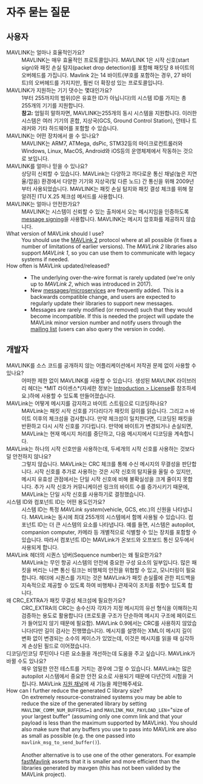 # 자주 묻는 질문

## 사용자

<dl>
  <dt>MAVLINK는 얼마나 효율적인가요?</dt>
  <dd>MAVLINK는 매우 효율적인 프로토콜입니다. MAVLINK 1은 시작 신호(start sign)와 패킷 손실 탐지(packet drop detection)를 포함해 패킷당 8 바이트의 오버헤드를 가집니다. Mavlink 2는 14 바이트(부호를 포함하는 경우, 27 바이트)의 오버헤드를 가지지만, 훨씬 더 확장성 있는 프로토콜입니다.</dd>

  <dt>MAVLINK가 지원하는 기기 댓수는 몇대인가요?</dt>
  <dd>1부터 255까지의 범위(0은 유효한 ID가 아닙니다)의 시스템 ID를 가지는 총 255개의 기기를 지원합니다.
    <br><b>참고:</b> 엄밀히 말하자면, MAVLINK는255개의 동시 시스템을 지원합니다. 이러한 시스템은 여러 기기의 혼합, 지상국(GCS, Ground Control Station), 안테나 트래커와 기타 하드웨어를 포함할 수 있습니다.</dd>

  <dt>MAVLINK는 어떤 장치에서 쓸 수 있나요?</dt>
  <dd>MAVLINK는 ARM7, ATMega, dsPic, STM32등의 마이크로컨트롤러와 Windows, Linux, MacOS, Android와 iOS등의 운영체제에서 작동하는 것으로 보입니다.</dd>

  <dt>MAVLINK를 얼마나 믿을 수 있나요?</dt>
  <dd>상당히 신뢰할 수 있습니다. MAVLink는 다양하고 까다로운 통신 채널(높은 지연율/잡음) 환경에서 다양한 기기와 지상국(및 다른 노드) 간 통신을 위해 2009년부터 사용되었습니다. MAVLINK는 패킷 손실 탐지와 패킷 결성 체크를 위해 잘 알려진 ITU X.25 체크섬 메서드를 사용합니다.</dd>
  
  <dt>MAVLINK는 얼마나 안전한가요?</dt>
  <dd>MAVLINK는 시스템이 신뢰할 수 있는 출처에서 오는 메시지임을 인증하도록 <a href="../guide/message_signing.md">message signing</a>을 사용합니다. MAVLINK는 메시지 암호화를 제공하지 않습니다.  
  </dd>
  
  <dt>What version of MAVLink should I use?</dt>
  <dd>You should use the <a href="../guide/mavlink_2.md">MAVLink 2</a> protocol where at all possible (it fixes a number of limitations of earlier versions). 
  The <em>MAVLink 2</em> libraries also support <em>MAVLink 1</em>, so you can use them to communicate with legacy systems if needed. 
  </dd>
  
 <dt>How often is MAVLink updated/released?</dt>
  <dd>


  <ul>
    <li>The underlying over-the-wire format is rarely updated (we're only up to <em>MAVLink 2</em>, which was introduced in 2017).
    </li>
    <li>New <a href="../messages/common.md">messages</a>/<a href="../services/README.md">microservices</a> are frequently added. This is a backwards compatible change, and users are expected to regularly update their libraries to support new messages.</li>
    <li>Messages are rarely modified (or removed) such that they would become incompatible. If this is needed the project will update the MAVLink minor version number and notify users through the <a href="https://groups.google.com/forum/#!forum/mavlink">mailing list</a> (users can also query the version in code).</li>
  </ul>
  </dd>
  
</dl>

## 개발자

<dl>
  <dt>MAVLINK를 소스 코드를 공개하지 않는 어플리케이션에서 저작권 문제 없이 사용할 수 있나요?</dt>
  <dd>어떠한 제한 없이 MAVLINK를 사용할 수 있습니다. 생성된 MAVLINK 라이브러리 헤더는 *MIT 라이센스*(자세한 정보는 <a href="../README.md#license">Introduction > License</a>를 참조하세요.)하에 사용할 수 있도록 만들어졌습니다.
  </dd>

  <dt>MAVLink는 어떻게 메시지를 감지하고 바이트 스트림으로 디코딩하나요?</dt>
  <dd>MAVLink는 패킷 시작 신호를 기다리다가 패킷의 길이를 읽습니다. 그리고 n 바이트 이후의 체크섬을 검사합니다. 만약 체크섬이 일치한다면, 디코딩된 패킷을 반환하고 다시 시작 신호를 기다립니다. 만약에 바이트가 변경되거나 손실되면, MAVLink는 현재 메시지 처리를 중단하고, 다음 메시지에서 디코딩을 계속합니다.</dd>

  <dt>MAVLink는 하나의 시작 신호만을 사용하는데, 두세개의 시작 신호를 사용하는 것보다 덜 안전하지 않나요?</dt>
  <dd>그렇지 않습니다. MAVLink는 CRC 체크를 통해 수신 메시지의 무결성을 판단합니다. 시작 신호를 추가로 사용하는 것은 시작 신호의 탐지율을 올릴 수 있지만, 메시지 유효성 관점에서는 단일 시작 신호에 비해 불확실성을 크게 줄이지 못합니다. 추가 시작 신호가 커뮤니케이션 링크의 바이트 수를 증가시키기 때문에, MAVLink는 단일 시작 신호를 사용하기로 결정했습니다.</dd>

  <dt>시스템 ID와 컴포넌트 ID는 어떤 용도인가요?</dt>
  <dd>시스템 ID는 특정 <em>MAVLink system</em>(vehicle, GCS, etc.)의 신원을 나타냅니다. MAVLink는 동시에 최대 255개의 시스템에서 함께 사용될 수 있습니다. 컴포넌트 ID는 더 큰 시스템의 요소를 나타냅니다. 예를 들면, 시스템은 autopilot, companion computer, 카메라 등 개별적으로 식별할 수 있는 장치를 포함할 수 있습니다. 따라서 컴포넌트 ID는 MAVLink가 온보드와 오프보드 통신 모두에서 사용되게 합니다.</dd>

  <dt>MAVLink 헤더의 시퀀스 넘버(Sequence number)는 왜 필요한가요?</dt>
  <dd>MAVLink는 무인 항공 시스템의 안전에 중요한 구성 요소의 일부입니다. 많은 패킷을 버리는 나쁜 통신 링크는 비행체의 안전을 위협할 수 있고, 모니터링이 필요합니다. 헤더에 시퀀스를 가지는 것은 MAVLink가 패킷 손실률에 관한 피드백을 지속적으로 제공할 수 있도록 하여 비행체나 관제국이 조치를 취할수 있도록 합니다.</dd>
  
  <dt>왜 CRC_EXTRA가 패킷 무결성 체크섬에 필요한가요?</dt>
  <dd>CRC_EXTRA의 CRC는 송수신자 각자가 지정 메시지의 유선 형식을 이해하는지 검증하는 용도로 활용합니다   (프로토콜 구조가 단순하여 메시지 구조에 페이로드가 들어있지 않기 때문에 필요함).
  MAVLink 0.9에서는 CRC를 사용하지 않았습니다(다만 길이 검사는 진행했습니다). 
  메시지를 설명하는 XML이 메시지 길이 변화 없이 변경되는 소수의 케이스가 있었는데, 이것은 메시지를 읽을 때 심각하게 손상된 필드로 이어졌습니다.</dd>

  <dt>디코딩/인코딩 루틴이나 다른 요소들을 개선하는데 도움을 주고 싶습니다. MAVLink가 바뀔 수도 있나요?</dt>
  <dd>매우 엄밀한 안전 테스트를 거치는 경우에 그럴 수 있습니다. 
  MAVLink는 많은 autopilot 시스템에서 중요한 안전 요소로 사용되기 때문에 다년간의 시험을 거칩니다. MAVLink <a href="../README.md#support">지원 채널</a>에 새 기능을 제안해주세요.</dd>

  <dt>How can I further reduce the generated C library size?</dt>
  <dd>On extremely resource-constrained systems you may be able to reduce the size of the generated library by setting <code>MAVLINK_COMM_NUM_BUFFERS=1</code> and <code>MAVLINK_MAX_PAYLOAD_LEN</code>="size of your largest buffer" (assuming only one comm link and that your payload is less than the maximum supported by MAVLink).
  You should also make sure that any buffers you use to pass into MAVLink are also as small as possible (e.g. the one passed into <code>mavlink_msg_to_send_buffer()</code>).
  <br><br>Another alternative is to use one of the other generators. For example <a href="https://github.com/olliw42/fastmavlink">fastMavlink</a> asserts that it is smaller and more efficient than the libraries generated by mavgen (this has not been valided by the MAVLink project).</dd>

</dl>

